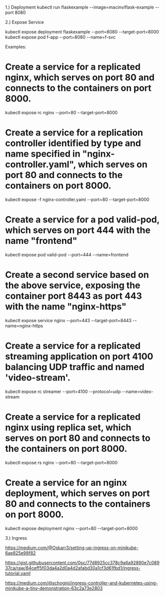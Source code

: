 
1.) Deployment
kubectl run flaskexample --image=macinv/flask-example --port 8080


2.) Expose Service

kubectl expose deployment flaskexample --port=8080 --target-port=8000
kubectl expose pod f-app --port=8080 --name=f-svc

Examples:
  # Create a service for a replicated nginx, which serves on port 80 and connects to the containers on port 8000.
  kubectl expose rc nginx --port=80 --target-port=8000

  # Create a service for a replication controller identified by type and name specified in "nginx-controller.yaml", which serves on port 80 and connects to the containers on port 8000.
  kubectl expose -f nginx-controller.yaml --port=80 --target-port=8000

  # Create a service for a pod valid-pod, which serves on port 444 with the name "frontend"
  kubectl expose pod valid-pod --port=444 --name=frontend

  # Create a second service based on the above service, exposing the container port 8443 as port 443 with the name "nginx-https"
  kubectl expose service nginx --port=443 --target-port=8443 --name=nginx-https

  # Create a service for a replicated streaming application on port 4100 balancing UDP traffic and named 'video-stream'.
  kubectl expose rc streamer --port=4100 --protocol=udp --name=video-stream

  # Create a service for a replicated nginx using replica set, which serves on port 80 and connects to the containers on port 8000.
  kubectl expose rs nginx --port=80 --target-port=8000

  # Create a service for an nginx deployment, which serves on port 80 and connects to the containers on port 8000.
  kubectl expose deployment nginx --port=80 --target-port=8000
  
  
  
  3.) Ingress
  
https://medium.com/@Oskarr3/setting-up-ingress-on-minikube-6ae825e98f82
  
  https://gist.githubusercontent.com/0sc/77d8925cc378c9a6a92890e7c08937ca/raw/84ceff5f03da4a2d0a4d2afabd30a1cf3d61fbd1/ingress-tutorial.yaml
  
  
https://medium.com/@schogini/ingress-controller-and-kubernetes-using-minikube-a-tiny-demonstration-63c2a73e2803
  
  
  
  
  
  
